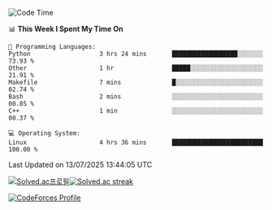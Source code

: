 
<!--START_SECTION:waka-->
![Code Time](http://img.shields.io/badge/Code%20Time-3%2C909%20hrs%2055%20mins-blue)

📊 **This Week I Spent My Time On** 

```text
💬 Programming Languages: 
Python                   3 hrs 24 mins       ██████████████████░░░░░░░   73.93 % 
Other                    1 hr                █████░░░░░░░░░░░░░░░░░░░░   21.91 % 
Makefile                 7 mins              █░░░░░░░░░░░░░░░░░░░░░░░░   02.74 % 
Bash                     2 mins              ░░░░░░░░░░░░░░░░░░░░░░░░░   00.85 % 
C++                      1 min               ░░░░░░░░░░░░░░░░░░░░░░░░░   00.37 % 

💻 Operating System: 
Linux                    4 hrs 36 mins       █████████████████████████   100.00 % 
```


 Last Updated on 13/07/2025 13:44:05 UTC
<!--END_SECTION:waka-->


[![Solved.ac프로필](http://mazassumnida.wtf/api/generate_badge?boj=hckim96)](https://solved.ac/hckim96)[![Solved.ac streak](http://mazandi.herokuapp.com/api?handle=hckim96&theme=dark)](https://solved.ac/hckim96)


[![CodeForces Profile](https://cf.leed.at?id=hckim96)](https://codeforces.com/profile/hckim96)

